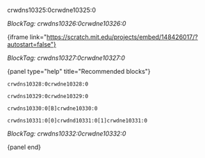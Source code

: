 crwdns10325:0crwdne10325:0

*BlockTag: crwdns10326:0crwdne10326:0*

{iframe link="https://scratch.mit.edu/projects/embed/148426017/?autostart=false"}

*BlockTag: crwdns10327:0crwdne10327:0*

{panel type="help" title="Recommended blocks"}

<pre><code class="scratch:split:random">crwdns10328:0crwdne10328:0
</code></pre>

<pre><code class="scratch:split:random">crwdns10329:0crwdne10329:0
</code></pre>

<pre><code class="scratch:split:random">crwdns10330:0[B]crwdne10330:0
</code></pre>

<pre><code class="scratch:split:random">crwdns10331:0[0]crwdnd10331:0[1]crwdne10331:0
</code></pre>

*BlockTag: crwdns10332:0crwdne10332:0*

{panel end}